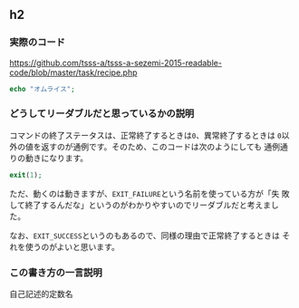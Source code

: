 ## h2

### 実際のコード

https://github.com/tsss-a/tsss-a-sezemi-2015-readable-code/blob/master/task/recipe.php


```php
echo "オムライス";
```

### どうしてリーダブルだと思っているかの説明

コマンドの終了ステータスは、正常終了するときは`0`、異常終了するときは
`0`以外の値を返すのが通例です。そのため、このコードは次のようにしても
通例通りの動きになります。

```php
exit(1);
```

ただ、動くのは動きますが、`EXIT_FAILURE`という名前を使っている方が「失
敗して終了するんだな」というのがわかりやすいのでリーダブルだと考えまし
た。

なお、`EXIT_SUCCESS`というのもあるので、同様の理由で正常終了するときは
それを使うのがよいと思います。

### この書き方の一言説明

自己記述的定数名

